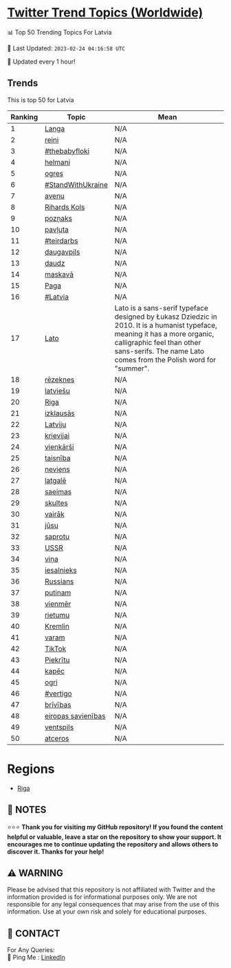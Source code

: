 [Twitter Trend Topics (Worldwide)](https://github.com/ErcinDedeoglu/Twitter-Trend-Topics)
==========


📊 Top 50 Trending Topics For Latvia

📆 Last Updated: `2023-02-24 04:16:58 UTC`

🔧 Updated every 1 hour!


## Trends

This is top 50 for Latvia

| Ranking | Topic | Mean |
| ------- | ------------ | ------------ |
| 1 | [Langa](http://twitter.com/search?q=Langa) | N/A |
| 2 | [reini](http://twitter.com/search?q=reini) | N/A |
| 3 | [#thebabyfloki](http://twitter.com/search?q=%23thebabyfloki) | N/A |
| 4 | [helmani](http://twitter.com/search?q=helmani) | N/A |
| 5 | [ogres](http://twitter.com/search?q=ogres) | N/A |
| 6 | [#StandWithUkraine](http://twitter.com/search?q=%23StandWithUkraine) | N/A |
| 7 | [avenu](http://twitter.com/search?q=avenu) | N/A |
| 8 | [Rihards Kols](http://twitter.com/search?q=Rihards+Kols) | N/A |
| 9 | [pozņaks](http://twitter.com/search?q=poz%c5%86aks) | N/A |
| 10 | [pavļuta](http://twitter.com/search?q=pav%c4%bcuta) | N/A |
| 11 | [#teirdarbs](http://twitter.com/search?q=%23teirdarbs) | N/A |
| 12 | [daugavpils](http://twitter.com/search?q=daugavpils) | N/A |
| 13 | [daudz](http://twitter.com/search?q=daudz) | N/A |
| 14 | [maskavā](http://twitter.com/search?q=maskav%c4%81) | N/A |
| 15 | [Paga](http://twitter.com/search?q=Paga) | N/A |
| 16 | [#Latvia](http://twitter.com/search?q=%23Latvia) | N/A |
| 17 | [Lato](http://twitter.com/search?q=Lato) | Lato is a sans-serif typeface designed by Łukasz Dziedzic in 2010. It is a humanist typeface, meaning it has a more organic, calligraphic feel than other sans-serifs. The name Lato comes from the Polish word for "summer". |
| 18 | [rēzeknes](http://twitter.com/search?q=r%c4%93zeknes) | N/A |
| 19 | [latviešu](http://twitter.com/search?q=latvie%c5%a1u) | N/A |
| 20 | [Riga](http://twitter.com/search?q=Riga) | N/A |
| 21 | [izklausās](http://twitter.com/search?q=izklaus%c4%81s) | N/A |
| 22 | [Latviju](http://twitter.com/search?q=Latviju) | N/A |
| 23 | [krievijai](http://twitter.com/search?q=krievijai) | N/A |
| 24 | [vienkārši](http://twitter.com/search?q=vienk%c4%81r%c5%a1i) | N/A |
| 25 | [taisnība](http://twitter.com/search?q=taisn%c4%abba) | N/A |
| 26 | [neviens](http://twitter.com/search?q=neviens) | N/A |
| 27 | [latgalē](http://twitter.com/search?q=latgal%c4%93) | N/A |
| 28 | [saeimas](http://twitter.com/search?q=saeimas) | N/A |
| 29 | [skultes](http://twitter.com/search?q=skultes) | N/A |
| 30 | [vairāk](http://twitter.com/search?q=vair%c4%81k) | N/A |
| 31 | [jūsu](http://twitter.com/search?q=j%c5%absu) | N/A |
| 32 | [saprotu](http://twitter.com/search?q=saprotu) | N/A |
| 33 | [USSR](http://twitter.com/search?q=USSR) | N/A |
| 34 | [viņa](http://twitter.com/search?q=vi%c5%86a) | N/A |
| 35 | [iesalnieks](http://twitter.com/search?q=iesalnieks) | N/A |
| 36 | [Russians](http://twitter.com/search?q=Russians) | N/A |
| 37 | [putinam](http://twitter.com/search?q=putinam) | N/A |
| 38 | [vienmēr](http://twitter.com/search?q=vienm%c4%93r) | N/A |
| 39 | [rietumu](http://twitter.com/search?q=rietumu) | N/A |
| 40 | [Kremlin](http://twitter.com/search?q=Kremlin) | N/A |
| 41 | [varam](http://twitter.com/search?q=varam) | N/A |
| 42 | [TikTok](http://twitter.com/search?q=TikTok) | N/A |
| 43 | [Piekrītu](http://twitter.com/search?q=Piekr%c4%abtu) | N/A |
| 44 | [kapēc](http://twitter.com/search?q=kap%c4%93c) | N/A |
| 45 | [ogri](http://twitter.com/search?q=ogri) | N/A |
| 46 | [#vertigo](http://twitter.com/search?q=%23vertigo) | N/A |
| 47 | [brīvības](http://twitter.com/search?q=br%c4%abv%c4%abbas) | N/A |
| 48 | [eiropas savienības](http://twitter.com/search?q=eiropas+savien%c4%abbas) | N/A |
| 49 | [ventspils](http://twitter.com/search?q=ventspils) | N/A |
| 50 | [atceros](http://twitter.com/search?q=atceros) | N/A |



# Regions

* [Riga](</Latvia/Riga.md>)



## 📝 NOTES

⭐⭐⭐ **Thank you for visiting my GitHub repository! If you found the content helpful or valuable, leave a star on the repository to show your support. It encourages me to continue updating the repository and allows others to discover it. Thanks for your help!**


## ⚠️ WARNING

Please be advised that this repository is not affiliated with Twitter and the information provided is for informational purposes only. We are not responsible for any legal consequences that may arise from the use of this information. Use at your own risk and solely for educational purposes.


## 📨 CONTACT

 For Any Queries:  
            🏓 Ping Me : [LinkedIn](https://www.linkedin.com/in/ercindedeoglu/)
